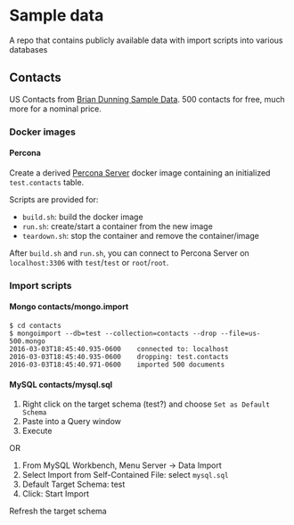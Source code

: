 # Sample data

A repo that contains publicly available data with import scripts into various databases

## Contacts

US Contacts from [Brian Dunning Sample Data](https://www.briandunning.com/sample-data/). 500 contacts for free, much more for a nominal price.

### Docker images

#### Percona

Create a derived [Percona Server](https://www.percona.com/software/mysql-database/percona-server) docker image containing an initialized `test.contacts` table.

Scripts are provided for:

* `build.sh`: build the docker image
* `run.sh`: create/start a container from the new image
* `teardown.sh`: stop the container and remove the container/image

After `build.sh` and `run.sh`, you can connect to Percona Server on `localhost:3306` with `test`/`test` or `root`/`root`.

### Import scripts

#### Mongo contacts/mongo.import

```
$ cd contacts
$ mongoimport --db=test --collection=contacts --drop --file=us-500.mongo
2016-03-03T18:45:40.935-0600	connected to: localhost
2016-03-03T18:45:40.935-0600	dropping: test.contacts
2016-03-03T18:45:40.971-0600	imported 500 documents
```

#### MySQL contacts/mysql.sql

1. Right click on the target schema (test?) and choose `Set as Default Schema`
1. Paste into a Query window
1. Execute

OR

1. From MySQL Workbench, Menu Server -> Data Import
1. Select Import from Self-Contained File: select `mysql.sql`
1. Default Target Schema: test
1. Click: Start Import

Refresh the target schema

